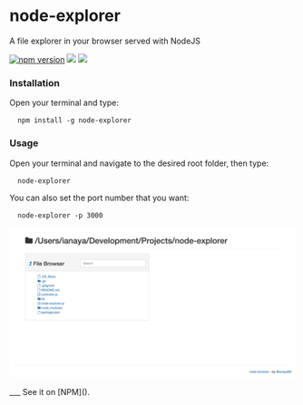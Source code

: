 # node-explorer

A file explorer in your browser served with NodeJS

[![npm version](https://badge.fury.io/js/node-explorer.svg)](http://badge.fury.io/js/node-explorer)
<img src='https://david-dm.org/ianaya89/node-explorer.svg'>
<img src='https://img.shields.io/github/issues/ianaya89/node-explorer.svg'/>


### Installation
Open your terminal and type:
```
  npm install -g node-explorer
```

### Usage
Open your terminal and navigate to the desired root folder, then type:
```
  node-explorer
```

You can also set the port number that you want:
```
  node-explorer -p 3000
```

<p style="text-align: center">
  <img src="img/sample.png" alt="node-explorer">
</p>
___
See it on [NPM]().
